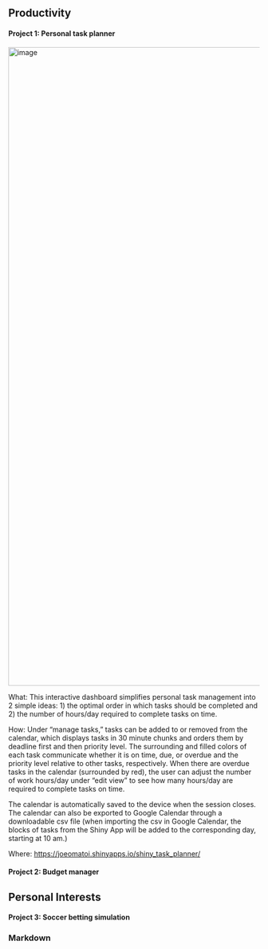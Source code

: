 ## Productivity

#### Project 1: Personal task planner

<img width="1279" alt="image" src="https://user-images.githubusercontent.com/102631336/178034258-537d24cd-9d98-41fc-a284-fa815d83d919.png">


What:
This interactive dashboard simplifies personal task management into 2 simple ideas: 1) the optimal order in which tasks should be completed and 2) the number of hours/day required to complete tasks on time.

How:
Under “manage tasks,” tasks can be added to or removed from the calendar, which displays tasks in 30 minute chunks and orders them by deadline first and then priority level. The surrounding and filled colors of each task communicate whether it is on time, due, or overdue and the priority level relative to other tasks, respectively. When there are overdue tasks in the calendar (surrounded by red), the user can adjust the number of work hours/day under “edit view” to see how many hours/day are required to complete tasks on time.

The calendar is automatically saved to the device when the session closes. The calendar can also be exported to Google Calendar through a downloadable csv file (when importing the csv in Google Calendar, the blocks of tasks from the Shiny App will be added to the corresponding day, starting at 10 am.)

Where:
https://joeomatoi.shinyapps.io/shiny_task_planner/

#### Project 2: Budget manager

## Personal Interests

#### Project 3: Soccer betting simulation



### Markdown


